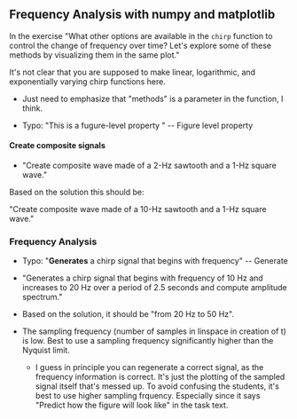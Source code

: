 ## Frequency Analysis with numpy and matplotlib

In the exercise "What other options are available in the `chirp` function to control the change of frequency over time? Let's explore some of these methods by visualizing them in the same plot."

It's not clear that you are supposed to make linear, logarithmic, and exponentially varying chirp functions here. 
- Just need to emphasize that "methods" is a parameter in the function, I think.

- Typo: "This is a fugure-level property " -- Figure level property

#### Create composite signals

- "Create composite wave made of a 2-Hz sawtooth and a 1-Hz square wave."

Based on the solution this should be:

"Create composite wave made of a 10-Hz sawtooth and a 1-Hz square wave."

### Frequency Analysis

- Typo: "**Generates** a chirp signal that begins with frequency" -- Generate

- "Generates a chirp signal that begins with frequency of 10 Hz and increases to 20 Hz over a period of 2.5 seconds and compute amplitude spectrum."
- Based on the solution, it should be "from 20 Hz to 50 Hz".

- The sampling frequency (number of samples in linspace in creation of t) is low. Best to use a sampling frequency significantly higher than the Nyquist limit.
    - I guess in principle you can regenerate a correct signal, as the frequency information is correct. It's just the plotting of the sampled signal itself that's messed up. To avoid confusing the students, it's best to use higher sampling frquency. Especially since it says "Predict how the figure will look like" in the task text. 




